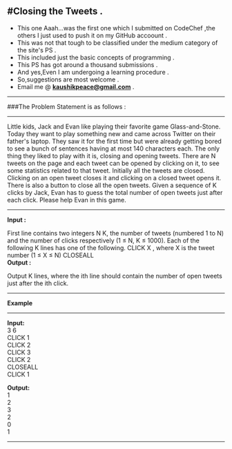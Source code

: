 #Closing the Tweets .
---

* This one Aaah...was the first one which I submitted on CodeChef ,the others I just used to push it on my GitHub accoount .
* This was not that tough to be classified under the medium category of the site's PS .
* This included just the basic concepts of programming .
* This PS has got around a thousand submissions .
* And yes,Even I am undergoing a learning procedure .
* So,suggestions are most welcome .
* Email me @ <b>kaushikpeace@gmail.com</b> .


***
###The Problem Statement is as follows :
***
Little kids, Jack and Evan like playing their favorite game Glass-and-Stone. Today they want to play something new and came across Twitter on their father's laptop.
They saw it for the first time but were already getting bored to see a bunch of sentences having at most 140 characters each. The only thing they liked to play with it is, closing and opening tweets.
There are N tweets on the page and each tweet can be opened by clicking on it, to see some statistics related to that tweet. Initially all the tweets are closed. Clicking on an open tweet closes it and clicking on a closed tweet opens it. There is also a button to close all the open tweets. Given a sequence of K clicks by Jack, Evan has to guess the total number of open tweets just after each click. Please help Evan in this game.<br>

---
<b>Input :</b>

First line contains two integers N K, the number of tweets (numbered 1 to N) and the number of clicks respectively (1 ≤ N, K ≤ 1000). Each of the following K lines has one of the following.
CLICK X , where X is the tweet number (1 ≤ X ≤ N)
CLOSEALL<br>
<b>Output :</b>

Output K lines, where the ith line should contain the number of open tweets just after the ith click.<br>

---
<b>Example</b>

---
<b>Input:</b><br>
3 6<br>
CLICK 1<br>
CLICK 2<br>
CLICK 3<br>
CLICK 2<br>
CLOSEALL<br>
CLICK 1<br>

<b>Output:</b><br>
1<br>
2<br>
3<br>
2<br>
0<br>
1

---

